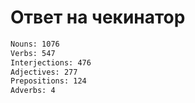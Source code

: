 # Ответ на чекинатор

```txt
Nouns: 1076
Verbs: 547
Interjections: 476
Adjectives: 277
Prepositions: 124
Adverbs: 4
```
